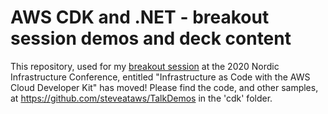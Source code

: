 # AWS CDK and .NET - breakout session demos and deck content

This repository, used for my [breakout session](https://nicconf.com/events/infrastructure-as-code-with-the-aws-cloud-developer-kit/) at the 2020 Nordic Infrastructure Conference, entitled "Infrastructure as Code with the AWS Cloud Developer Kit" has moved! Please find the code, and other samples, at https://github.com/steveataws/TalkDemos in the 'cdk' folder.
